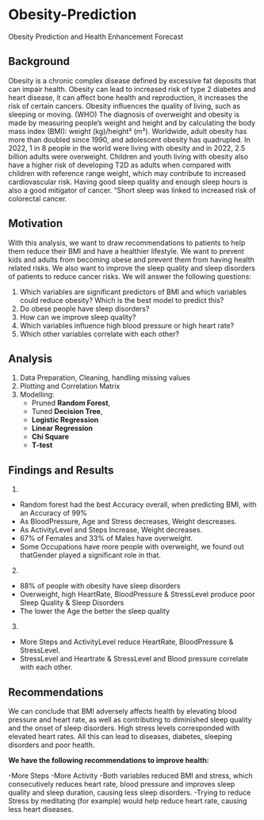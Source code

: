 # Obesity-Prediction
Obesity Prediction and Health Enhancement Forecast

## Background
Obesity is a chronic complex disease defined by excessive fat deposits that can impair health. Obesity can lead to increased risk of type 2 diabetes and heart disease, it can affect bone health and reproduction, it increases the risk of certain cancers. Obesity influences the quality of living, such as sleeping or moving. (WHO)
The diagnosis of overweight and obesity is made by measuring people’s weight and height and by calculating the body mass index (BMI): weight (kg)/height² (m²). Worldwide, adult obesity has more than doubled since 1990, and adolescent obesity has quadrupled. In 2022, 1 in 8 people in the world were living with obesity and in 2022, 2.5 billion adults were overweight. Children and youth living with obesity also have a higher risk of developing T2D as adults when compared with children
with reference range weight, which may contribute to increased cardiovascular risk. Having good sleep quality and enough sleep hours is also a good mitigator of cancer.
“Short sleep was linked to increased risk of colorectal cancer.
## Motivation
With this analysis, we want to draw recommendations to patients to help them reduce their BMI and have a healthier lifestyle. We want to prevent kids and adults from becoming obese and prevent them from having health related risks. We also want to improve the sleep quality and sleep disorders of patients to reduce cancer risks.
We will answer the following questions: 
1. Which variables are significant predictors of BMI and which variables could reduce obesity? Which is the best model to predict this?
2. Do obese people have sleep disorders?
3. How can we improve sleep quality?
4. Which variables influence high blood pressure or high heart rate?
5. Which other variables correlate with each other?

## Analysis
1. Data Preparation, Cleaning, handling missing values
2. Plotting and Correlation Matrix
3. Modelling:
   - Pruned **Random Forest**,
   - Tuned **Decision Tree**,
   - **Logistic Regression** 
   - **Linear Regression**
   - **Chi Square** 
   - **T-test** 

## Findings and Results
1. 
- Random forest had the best Accuracy overall, when predicting BMI, with an Accuracy of 99%
- As BloodPressure, Age and Stress decreases, Weight descreases.
- As ActivityLevel and Steps Increase, Weight decreases.
- 67% of Females and 33% of Males have overweight.
- Some Occupations have more people with overweight, we found out thatGender played a significant role in that.

2.
- 88% of people with obesity have sleep disorders
- Overweight, high HeartRate, BloodPressure & StressLevel produce poor Sleep Quality & Sleep Disorders
- The lower the Age the better the sleep quality

3. 
- More Steps and ActivityLevel reduce HeartRate, BloodPressure & StressLevel.
- StressLevel and Heartrate & StressLevel and Blood pressure correlate with each other.

## Recommendations
We can conclude that BMI adversely affects health by elevating blood pressure and heart rate, as well as contributing to diminished sleep quality and the onset of sleep disorders. High stress levels corresponded with elevated heart rates. All this can lead to diseases, diabetes, sleeping disorders and poor health.

**We have the following recommendations to improve health:**

-More Steps
-More Activity
-Both variables reduced BMI and stress, which consecutively reduces heart rate, blood pressure and improves sleep quality and sleep duration, causing less sleep disorders.
-Trying to reduce Stress by meditating (for example) would help reduce heart rate, causing less heart diseases.










